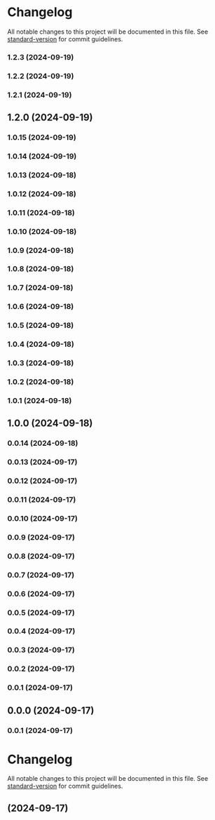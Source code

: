 # Changelog

All notable changes to this project will be documented in this file. See [standard-version](https://github.com/conventional-changelog/standard-version) for commit guidelines.

### 1.2.3 (2024-09-19)

### 1.2.2 (2024-09-19)

### 1.2.1 (2024-09-19)

## 1.2.0 (2024-09-19)

### 1.0.15 (2024-09-19)

### 1.0.14 (2024-09-19)

### 1.0.13 (2024-09-18)

### 1.0.12 (2024-09-18)

### 1.0.11 (2024-09-18)

### 1.0.10 (2024-09-18)

### 1.0.9 (2024-09-18)

### 1.0.8 (2024-09-18)

### 1.0.7 (2024-09-18)

### 1.0.6 (2024-09-18)

### 1.0.5 (2024-09-18)

### 1.0.4 (2024-09-18)

### 1.0.3 (2024-09-18)

### 1.0.2 (2024-09-18)

### 1.0.1 (2024-09-18)

## 1.0.0 (2024-09-18)

### 0.0.14 (2024-09-18)

### 0.0.13 (2024-09-17)

### 0.0.12 (2024-09-17)

### 0.0.11 (2024-09-17)

### 0.0.10 (2024-09-17)

### 0.0.9 (2024-09-17)

### 0.0.8 (2024-09-17)

### 0.0.7 (2024-09-17)

### 0.0.6 (2024-09-17)

### 0.0.5 (2024-09-17)

### 0.0.4 (2024-09-17)

### 0.0.3 (2024-09-17)

### 0.0.2 (2024-09-17)

### 0.0.1 (2024-09-17)

## 0.0.0 (2024-09-17)

### 0.0.1 (2024-09-17)

# Changelog

All notable changes to this project will be documented in this file. See [standard-version](https://github.com/conventional-changelog/standard-version) for commit guidelines.

##  (2024-09-17)
